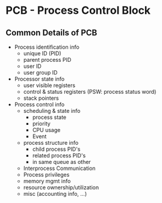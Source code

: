 # PCB - Process Control Block
## Common Details of PCB
- Process identification info
	- unique ID (PID)
	- parent process PID
	- user ID
	- user group ID
- Processor state info
	- user visible registers
	- control & status registers (PSW: process status word)
	- stack pointers
- Process control info
	- scheduling & state info
		- process state
		- priority
		- CPU usage
		- Event
	- process structure info
		- child process PID's
		- related process PID's
		- in same queue as other
	- Interprocess Communication
	- Process privileges
	- memory mgmt info
	- resource ownership/utilization
	- misc (accounting info, ...)